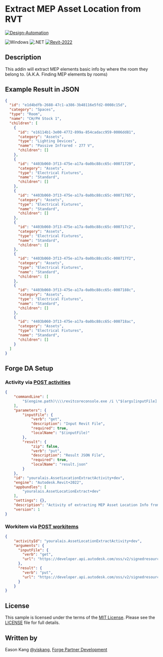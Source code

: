 # Extract MEP Asset Location from RVT

[![Design-Automation](https://img.shields.io/badge/Design%20Automation-v3-green.svg)](http://developer.autodesk.com/)

![Windows](https://img.shields.io/badge/Plugins-Windows-lightgrey.svg)
![.NET](https://img.shields.io/badge/.NET%20Framework-4.8-blue.svg)
[![Revit-2022](https://img.shields.io/badge/Revit-2022-lightgrey.svg)](http://autodesk.com/revit)

## Description

This addin will extract MEP elements basic info by where the room they belong to. (A.K.A. Finding MEP elements by rooms)

## Example Result in JSON

```json
{
  "id": "e1d4bdfb-2688-47c1-a386-3b48116e5fd2-0008c15d",
  "category": "Spaces",
  "type": "Room",
  "name": "CH/PH Stock 1",
  "children": [
    {
      "id": "e16114b1-3e00-4772-899a-854cadacc959-0006dd81",
      "category": "Assets",
      "type": "Lighting Devices",
      "name": "Passive Infrared - 277 V",
      "children": []
    },
    {
      "id": "4403b060-3f13-475e-a17a-0a0bc88cc65c-00071729",
      "category": "Assets",
      "type": "Electrical Fixtures",
      "name": "Standard",
      "children": []
    },
    {
      "id": "4403b060-3f13-475e-a17a-0a0bc88cc65c-00071765",
      "category": "Assets",
      "type": "Electrical Fixtures",
      "name": "Standard",
      "children": []
    },
    {
      "id": "4403b060-3f13-475e-a17a-0a0bc88cc65c-000717c2",
      "category": "Assets",
      "type": "Electrical Fixtures",
      "name": "Standard",
      "children": []
    },
    {
      "id": "4403b060-3f13-475e-a17a-0a0bc88cc65c-000717f2",
      "category": "Assets",
      "type": "Electrical Fixtures",
      "name": "Standard",
      "children": []
    },
    {
      "id": "4403b060-3f13-475e-a17a-0a0bc88cc65c-0007188c",
      "category": "Assets",
      "type": "Electrical Fixtures",
      "name": "Standard",
      "children": []
    },
    {
      "id": "4403b060-3f13-475e-a17a-0a0bc88cc65c-000718ac",
      "category": "Assets",
      "type": "Electrical Fixtures",
      "name": "Standard",
      "children": []
    }
  ]
}
```

## Forge DA Setup

### Activity via [POST activities](https://forge.autodesk.com/en/docs/design-automation/v3/reference/http/activities-POST/)

```json
{
    "commandLine": [
        "$(engine.path)\\\\revitcoreconsole.exe /i \"$(args[inputFile].path)\" /al \"$(appbundles[AssetLocationExtract].path)\""
    ],
    "parameters": {
        "inputFile": {
            "verb": "get",
            "description": "Input Revit File",
            "required": true,
            "localName": "$(inputFile)"
        },
        "result": {
            "zip": false,
            "verb": "put",
            "description": "Result JSON File",
            "required": true,
            "localName": "result.json"
        }
    },
    "id": "youralais.AssetLocationExtractActivity+dev",
    "engine": "Autodesk.Revit+2022",
    "appbundles": [
        "youralais.AssetLocationExtract+dev"
    ],
    "settings": {},
    "description": "Activity of extracting MEP Asset Location Info from RVT",
    "version": 1
}
```

### Workitem via [POST workitems](https://forge.autodesk.com/en/docs/design-automation/v3/reference/http/workitems-POST/)

```json
{
    "activityId": "youralais.AssetLocationExtractActivity+dev",
    "arguments": {
      "inputFile": {
        "verb": "get",
        "url": "https://developer.api.autodesk.com/oss/v2/signedresources/...region=US"
      },
      "result": {
        "verb": "put",
        "url": "https://developer.api.autodesk.com/oss/v2/signedresources/...?region=US"
      }
    }
}
```

## License

This sample is licensed under the terms of the [MIT License](http://opensource.org/licenses/MIT). Please see the [LICENSE](LICENSE) file for full details.

## Written by

Eason Kang [@yiskang](https://twitter.com/yiskang), [Forge Partner Development](http://forge.autodesk.com)
